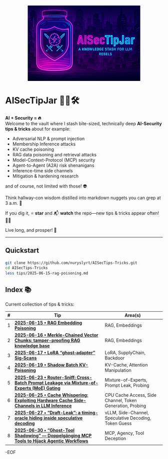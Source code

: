 <!--
```
    **********************************************************************************
    *                                                                                *
    *  █████╗ ██╗███████╗███████╗ ██████╗████████╗██╗██████╗     ██╗ █████╗ ██████╗  *
    * ██╔══██╗██║██╔════╝██╔════╝██╔════╝╚══██╔══╝██║██╔══██╗    ██║██╔══██╗██╔══██╗ *
    * ███████║██║███████╗█████╗  ██║        ██║   ██║██████╔╝    ██║███████║██████╔╝ *
    * ██╔══██║██║╚════██║██╔══╝  ██║        ██║   ██║██╔═══╝██   ██║██╔══██║██╔══██╗ *
    * ██║  ██║██║███████║███████╗╚██████╗   ██║   ██║██║    ╚█████╔╝██║  ██║██║  ██║ *
    * ╚═╝  ╚═╝╚═╝╚══════╝╚══════╝ ╚═════╝   ╚═╝   ╚═╝╚═╝     ╚════╝ ╚═╝  ╚═╝╚═╝  ╚═╝ *
    *                                                                                *
    *                                                                                *
    **********************************************************************************                                       
           AISecTipJar – a knowledge stash for LLM rebels & midnight hackers
```
-->
<p align="center">
  <img src="assets/aisectipjar_banner.png" width="360" alt="AISecTipJar">
</p>

# AISecTipJar 🔐🤖🛠️

**AI + Security = 🔥**  
Welcome to the vault where I stash bite-sized, technically deep **AI-Security tips & tricks** about for example:

* Adversarial NLP & prompt injection
* Membership Inference attacks
* KV cache poisoning
* RAG data poisoning and retrieval attacks
* Model-Context-Protocol (MCP) security
* Agent-to-Agent (A2A) risk shenanigans
* Inference-time side channels
* Mitigation & hardening research

and of course, not limited with those! 👽

Think hallway-con wisdom distilled into markdown nuggets you can grep at 3 a.m. 🌙  

If you dig it, ⭐ **star** and 📬 **watch** the repo—new tips & tricks appear often! 🌟🚀

Live long, and prosper! 🖖

---

## Quickstart

```bash
git clone https://github.com/nuryslyrt/AISecTips-Tricks.git
cd AISecTips-Tricks
less tips/2025-06-15-rag-poisoning.md  
```

## Index 📚

Current collection of tips & tricks:

| # | Tip                                                                          | Area(s)         |
| - | ---------------------------------------------------------------------------- | --------------- |
| 1 | **[2025-06-15 • RAG Embedding Poisoning](tips/2025-06-15-rag-poisoning.md)** | RAG, Embeddings |
| 2 | **[2025-06-16 • Merkle-Chained Vector Chunks: tamper-proofing RAG knowledge base](tips/2025-06-16-tamper-proofing-rag.md)** | RAG, Embeddings|
| 3 | **[2025-06-17 • LoRA “ghost‑adapter” Sig‑Scans](tips/2025-06-17-LoRA-ghost‑adapter-sig‑scans.md)** | LoRA, SupplyChain, Backdoor |
| 4 | **[2025-06-19 • Shadow Batch KV-Poisoning](tips/2025-06-19-shadow-batch-kv-poisoning.md)** | KV-Cache, Attention Manipulation |
| 5 | **[2025-06-23 • Router-Sniff: Cross-Batch Prompt Leakage via Mixture-of-Experts (MoE) Gating](tips/2025-06-23-router-sniff-cross-batch-prompt-leakage-moe.md)** | Mixture-of-Experts, Prompt Leak, Probing |
| 6 | **[2025-06-25 • Cache Whispering: Exploiting Hardware Cache Side-Channels in LLM Inference](tips/2025-06-19-shadow-batch-kv-poisoning.md](https://github.com/nuryslyrt/AISecTips-Tricks/blob/main/tips/2025-06-25-cache-whispering.md))** | CPU Cache Access, Side Channel, Token Generation, Probing |
| 7 | **[2025-06-27 • “Draft-Leak”: a timing-oracle hiding inside speculative decoding](tips/2025-06-27-draft-leak-timing-oracle.md)** | vLLM, Side-Channel, Speculative Decoding, Token Guess |
| 8 | **[2025-06-30 • “Ghost-Tool Shadowing” — Doppelgänging MCP Tools to Hijack Agentic Workflows](tips/2025-06-30-ghost-tool-shadowing.md)** | MCP, Agency, Tool Deception |


-EOF
